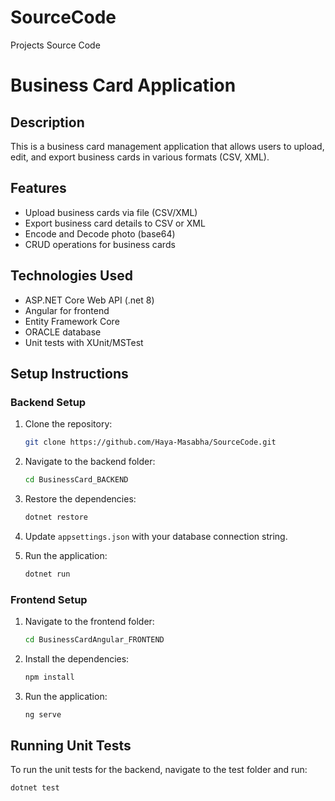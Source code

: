 # SourceCode
 Projects Source Code
# Business Card Application

## Description
This is a business card management application that allows users to upload, edit, and export business cards in various formats (CSV, XML).

## Features
- Upload business cards via file (CSV/XML)
- Export business card details to CSV or XML
- Encode and Decode photo (base64)
- CRUD operations for business cards

## Technologies Used
- ASP.NET Core Web API (.net 8)
- Angular for frontend
- Entity Framework Core
- ORACLE database
- Unit tests with XUnit/MSTest

## Setup Instructions

### Backend Setup
1. Clone the repository:
    ```bash
    git clone https://github.com/Haya-Masabha/SourceCode.git
    ```
2. Navigate to the backend folder:
    ```bash
    cd BusinessCard_BACKEND
    ```
3. Restore the dependencies:
    ```bash
    dotnet restore
    ```
4. Update `appsettings.json` with your database connection string.

5. Run the application:
    ```bash
    dotnet run
    ```

### Frontend Setup
1. Navigate to the frontend folder:
    ```bash
    cd BusinessCardAngular_FRONTEND
    ```
2. Install the dependencies:
    ```bash
    npm install
    ```
3. Run the application:
    ```bash
    ng serve
    ```

## Running Unit Tests

To run the unit tests for the backend, navigate to the test folder and run:

```bash
dotnet test
